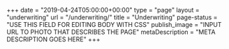 +++
date = "2019-04-24T05:00:00+00:00"
type = "page"
layout = "underwriting"
url = "/underwriting/"
title = "Underwriting"
page-status = "USE THIS FIELD FOR EDITING BODY WITH CSS"
publish_image = "INPUT URL TO PHOTO THAT DESCRIBES THE PAGE"
metaDescription = "META DESCRIPTION GOES HERE"
+++